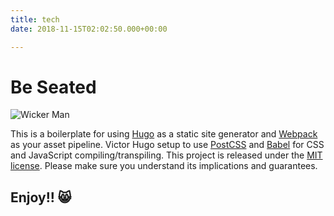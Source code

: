 ```yaml
---
title: tech
date: 2018-11-15T02:02:50.000+00:00

---
```

# Be Seated

![Wicker Man](/uploads/WICKER-MAN.gif "Wicker Man")

This is a boilerplate for using [Hugo](https://gohugo.io/) as a static site generator and [Webpack](https://webpack.js.org/) as your asset pipeline. Victor Hugo setup to use [PostCSS](http://postcss.org/) and [Babel](https://babeljs.io/) for CSS and JavaScript compiling/transpiling. This project is released under the [MIT license](LICENSE). Please make sure you understand its implications and guarantees.

## Enjoy!! 😸